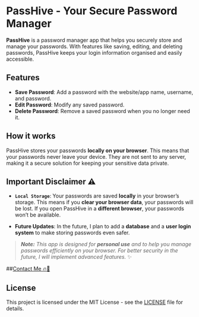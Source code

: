 # PassHive - Your Secure Password Manager

**PassHive** is a password manager app that helps you securely store and manage your passwords. With features like saving, editing, and deleting passwords, PassHive keeps your login information organised and easily accessible.

## Features
- **Save Password**: Add a password with the website/app name, username, and password.
- **Edit Password**: Modify any saved password.
- **Delete Password**: Remove a saved password when you no longer need it.

## How it works
PassHive stores your passwords **locally on your browser**. This means that your passwords never leave your device. They are not sent to any server, making it a secure solution for keeping your sensitive data private.

## Important Disclaimer ⚠️
- **`Local Storage`**: Your passwords are saved **locally** in your browser’s storage. This means if you **clear your browser data**, your passwords will be lost. If you open PassHive in a **different browser**, your passwords won’t be available.

- **Future Updates**: In the future, I plan to add a **database** and a **user login system** to make storing passwords even safer.

> _**Note:** This app is designed for **personal use** and to help you manage passwords efficiently on your browser. For better security in the future, I will implement advanced features._ ✨

##[Contact Me 🔥🤝](https://sahilmaurya.vercel.app)

## License

This project is licensed under the MIT License - see the [LICENSE](./LICENSE) file for details.

